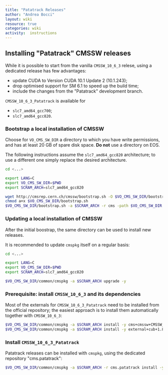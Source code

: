 ```yaml
---
title: "Patatrack Releases"
author: "Andrea Bocci"
layout: wiki
resource: true
categories: wiki
activity:  instructions
---
```


## Installing "Patatrack" CMSSW releases
While it is possible to start from the vanilla `CMSSW_10_6_3` relese, using a dedicated release has few advantages:
  - update CUDA to Version CUDA 10.1 Update 2 (10.1.243);
  - drop optimised support for SM 6.1 to speed up the build time;
  - include the changes from the "Patatrack" development branch.

`CMSSW_10_6_3_Patatrack` is available for
  - `slc7_amd64_gcc700`;
  - `slc7_amd64_gcc820`.


### Bootstrap a local installation of CMSSW
Choose for `VO_CMS_SW_DIR` a directory to which you have write permissions, and
has at least 20 GB of spare disk space. **Do not** use a directory on EOS.

The following instructions assume the `slc7_amd64_gcc820` architecture; to use a
different one simply replace the desired architecture.

```bash
cd <...>

export LANG=C
export VO_CMS_SW_DIR=$PWD
export SCRAM_ARCH=slc7_amd64_gcc820

wget http://cmsrep.cern.ch/cmssw/bootstrap.sh -O $VO_CMS_SW_DIR/bootstrap.sh
chmod a+x $VO_CMS_SW_DIR/bootstrap.sh
$VO_CMS_SW_DIR/bootstrap.sh -a $SCRAM_ARCH -r cms -path $VO_CMS_SW_DIR setup
```

### Updating a local installation of CMSSW
After the initial boostrap, the same directory can be used to install new releases.

It is recommended to update `cmspkg` itself on a regular basis:
```bash
cd <...>

export LANG=C
export VO_CMS_SW_DIR=$PWD
export SCRAM_ARCH=slc7_amd64_gcc820

$VO_CMS_SW_DIR/common/cmspkg -a $SCRAM_ARCH upgrade -y
```

### Prerequisite: install `CMSSW_10_6_3` and its dependencies
Most of the externals for `CMSSW_10_6_3_Patatrack` need to be installed from the
official repository; the easiest approach is to install them automatically
together with `CMSSW_10_6_3`:
```bash
$VO_CMS_SW_DIR/common/cmspkg -a $SCRAM_ARCH install -y cms+cmssw+CMSSW_10_6_3
$VO_CMS_SW_DIR/common/cmspkg -a $SCRAM_ARCH install -y external+cub+1.8.0-nmpfii
```

### Install `CMSSW_10_6_3_Patatrack`
Patatrack releases can be installed with `cmspkg`, using the dedicated repository
"cms.patatrack":
```bash
$VO_CMS_SW_DIR/common/cmspkg -a $SCRAM_ARCH -r cms.patatrack install -y cms+cmssw+CMSSW_10_6_3_Patatrack
```
